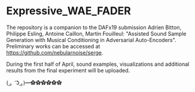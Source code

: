 # Expressive_WAE_FADER

The repository is a companion to the DAFx19 submission
Adrien Bitton, Philippe Esling, Antoine Caillon, Martin Fouilleul: "Assisted Sound Sample Generation with Musical Conditioning in Adversarial Auto-Encoders".
Preliminary works can be accessed at https://github.com/nebularnoise/serge.

During the first half of April, sound examples, visualizations and additional results from the final experiment will be uploaded.

( ͜。 ͡ʖ ͜。)━✿✿✿✿✿✿
